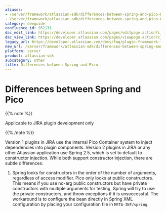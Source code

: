 ```yaml
---
aliases:
- /server/framework/atlassian-sdk/differences-between-spring-and-pico-852131.html
- /server/framework/atlassian-sdk/differences-between-spring-and-pico-852131.md
category: devguide
confluence_id: 852131
dac_edit_link: https://developer.atlassian.com/pages/editpage.action?cjm=wozere&pageId=852131
dac_view_link: https://developer.atlassian.com/pages/viewpage.action?cjm=wozere&pageId=852131
legacy_url: https://developer.atlassian.com/docs/faq/plugin-framework-faq/differences-between-spring-and-pico
new_url: /server/framework/atlassian-sdk/differences-between-spring-and-pico
platform: server
product: atlassian-sdk
subcategory: other
title: Differences between Spring and Pico
---
```

# Differences between Spring and Pico

{{% note %}}

Applicable to JIRA plugin development only

{{% /note %}}

Version 1 plugins in JIRA use the internal Pico Container system to inject dependencies into plugin components. Version 2 plugins in JIRA or any other Atlassian application use Spring 2.5, which is set to default to constructor injection. While both support constructor injection, there are subtle differences:

1.  Spring looks for constructors in the order of the number of arguments, regardless of access modifier. Pico only looks at public constructors. This means if you use no-arg public constructors but have private constructors with multiple arguments for testing, Spring will try to use the private constructors, and throw exceptions if it is unsuccessful. The workaround is to configure the bean directly in Spring XML configuration by placing your configuration file in `META-INF/spring`.








































